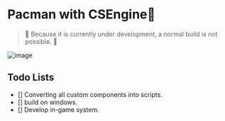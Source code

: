 # Pacman with CSEngine:ghost:

> 🚧 Because it is currently under development, a normal build is not possible. 🚧 

![image](https://user-images.githubusercontent.com/12756091/147122397-1dd60d8c-362e-4229-9df7-399f7872f89b.png)

## Todo Lists

- [] Converting all custom components into scripts.
- [] build on windows.
- [] Develop in-game system.
